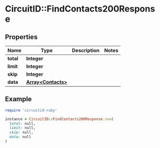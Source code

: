 # CircuitID::FindContacts200Response

## Properties

| Name | Type | Description | Notes |
| ---- | ---- | ----------- | ----- |
| **total** | **Integer** |  |  |
| **limit** | **Integer** |  |  |
| **skip** | **Integer** |  |  |
| **data** | [**Array&lt;Contacts&gt;**](Contacts.md) |  |  |

## Example

```ruby
require 'circuitid-ruby'

instance = CircuitID::FindContacts200Response.new(
  total: null,
  limit: null,
  skip: null,
  data: null
)
```

